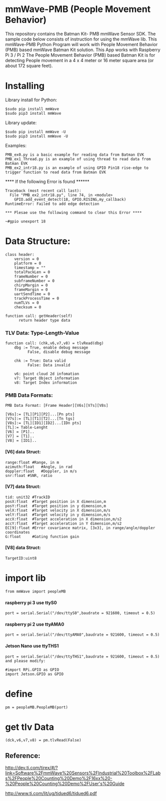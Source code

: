 # mmWave-PMB (People Movement Behavior)
This repository contains the Batman Kit- PMB mmWave Sensor SDK. 
The sample code below consists of instruction for using the mmWave lib.
This mmWave-PMB Python Program will work with People Movement Behavior (PMB) based mmWave Batman Kit solution.
This App works with Raspberry Pi 3 / Pi 2
The People Movement Behavior (PMB) based Batman Kit is for detecting People movement in a 4 x 4 meter or 16 meter square area (or about 172 square feet). 


# Installing

Library install for Python:

    $sudo pip install mmWave
    $sudo pip3 install mmWave

Library update:

    $sudo pip install mmWave -U
    $sudo pip3 install mmWave -U

Examples:

    PMB_ex0.py is a basic example for reading data from Batman EVK
    PMB_ex1_Thread.py is an example of using thread to read data from Batman EVK
    PMB_ex2_intr18.py is an example of using GPIO Pin18 rise-edge to trigger function to read data from Batman EVK

**** If the following Error is found ******

    Traceback (most recent call last):
      File "PMB_ex2_intr18.py", line 74, in <module>
        GPIO.add_event_detect(18, GPIO.RISING,my_callback)
    RuntimeError: Failed to add edge detection

    *** Plesae use the following command to clear this Error ****
    
    ~#gpio unexport 18 


# Data Structure:

    class header:
	    version = 0
	    platform = 0
	    timestamp = ""
	    totalPackLen = 0
	    frameNumber = 0
	    subframeNumber = 0
	    chirpMargin = 0
	    frameMargin = 0
	    uartSendTime = 0
	    trackProcessTime = 0
	    numTLVs = 0
	    checksum = 0
	
    function call: getHeader(self)
		  return header type data
		 

### TLV Data: Type-Length-Value
    function call: (chk,v6,v7,v8) = tlvRead(dbg)
	    dbg := True, enable debug message
	          False, disable debug message
	       
	    chk := True: Data valid
		      False: Data invalid
		   
	    v6: point cloud 2d infomation
	    v7: Target Object information
	    v8: Target Index information
	
	
### PMB Data Formats:
    PMB Data Format: [Frame Header][V6s][V7s][V8s]

    [V6s]:= [TL][P1][P2]...[Pn pts]
    [V7s]:= [TL][T1][T2]...[Tn tgs]
    [V8s]:= [TL][ID1][ID2]...[IDn pts] 
    [TL]:= Table-Lenght
    [V6] = [P1]..
    [V7] = [T1]..
    [V8] = [ID1]..
	
#### [V6] data Struct:
  
    range:float #Range, in m
    azimuth:float	#Angle, in rad
    doppler:float	#Doppler, in m/s
    snr:float #SNR, ratio

#### [V7] data Struct:
  
    tid: unit32	#TrackID
    posX:float	#Target position in X dimension,m
    posY:float	#Target position in y dimension,m
    velX:float	#Target velocity in X dimension,m/s
    velY:float	#Target velocity in y dimension,m/s
    accX:float	#Target acceleration in X dimension,m/s2
    accY:float	#Target acceleration in Y dimension,m/s2
    EC[9]:float	#Error covariance matrix, [3x3], in range/angle/doppler coordinates
    G:float		#Gating function gain


 #### [V8] data Struct:
  
    TargetID:uint8 


# import lib

    from mmWave import peopleMB

#### raspberry pi 3 use ttyS0
    port = serial.Serial("/dev/ttyS0",baudrate = 921600, timeout = 0.5)

#### raspberry pi 2 use ttyAMA0
    port = serial.Serial("/dev/ttyAMA0",baudrate = 921600, timeout = 0.5)

#### Jetson Nano use ttyTHS1
	port = serial.Serial("/dev/ttyTHS1",baudrate = 921600, timeout = 0.5)
	and please modify: 
	
	#import RPi.GPIO as GPIO
	import Jetson.GPIO as GPIO

# define 
    pm = peopleMB.PeopleMB(port)

# get tlv Data
    (dck,v6,v7,v8) = pm.tlvRead(False)

## Reference:

http://dev.ti.com/tirex/#/?link=Software%2FmmWave%20Sensors%2FIndustrial%20Toolbox%2FLabs%2FPeople%20Counting%20Demo%2F16xx%20-%20People%20Counting%20Demo%2FUser's%20Guide

http://www.ti.com/lit/ug/tidued6/tidued6.pdf
